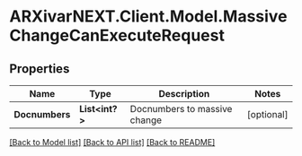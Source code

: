 # ARXivarNEXT.Client.Model.MassiveChangeCanExecuteRequest
## Properties

Name | Type | Description | Notes
------------ | ------------- | ------------- | -------------
**Docnumbers** | **List&lt;int?&gt;** | Docnumbers to massive change | [optional] 

[[Back to Model list]](../README.md#documentation-for-models) [[Back to API list]](../README.md#documentation-for-api-endpoints) [[Back to README]](../README.md)

